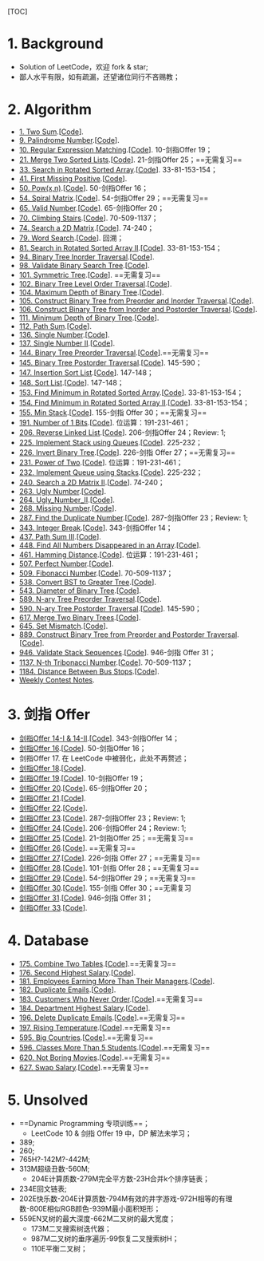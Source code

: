 [TOC]

# 1. Background

- Solution of LeetCode，欢迎 fork & star;
- 鄙人水平有限，如有疏漏，还望诸位同行不吝赐教；

# 2. Algorithm

- [1. Two Sum](./Algorithms/1.Two_Sum/note.md).[[Code](./Algorithms/1.Two_Sum/Solution.java)].
- [9. Palindrome Number](./Algorithms/9.Palindrome_Number/note.md).[[Code](./Algorithms/9.Palindrome_Number/Solution.java)].
- [10. Regular Expression Matching](./Algorithms/10.Regular_Expression_Matching/note.md).[[Code](./Algorithms/10.Regular_Expression_Matching/Solution.java)]. 10-剑指Offer 19；
- [21. Merge Two Sorted Lists](./Algorithms/21.Merge_Two_Sorted_Lists/note.md).[[Code](./Algorithms/21.Merge_Two_Sorted_Lists/Solution.java)]. 21-剑指Offer 25；==无需复习==
- [33. Search in Rotated Sorted Array](./Algorithms/33.Search_in_Rotated_Sorted_Array/note.md).[[Code](./Algorithms/33.Search_in_Rotated_Sorted_Array/Solution.java)]. 33-81-153-154；
- [41. First Missing Positive](./Algorithms/41.First_Missing_Positive/note.md).[[Code](./Algorithms/41.First_Missing_Positive/Solution.java)].
- [50. Pow(x,n)](./Algorithms/50.Pow(x,n)/note.md).[[Code](./Algorithms/50.Pow(x,n)/Solution.java)]. 50-剑指Offer 16；
- [54. Spiral Matrix](./Algorithms/54.Spiral_Matrix/note.md).[[Code](./Algorithms/54.Spiral_Matrix/Solution.java)]. 54-剑指Offer 29；==无需复习==
- [65. Valid Number](./Algorithms/65.Valid_Number/note.md).[[Code](./Algorithms/65.Valid_Number/Solution.java)]. 65-剑指Offer 20；
- [70. Climbing Stairs](./Algorithms/70.Climbing_Stairs/note.md).[[Code](./Algorithms/70.Climbing_Stairs/Solution.java)]. 70-509-1137；
- [74. Search a 2D Matrix](./Algorithms/74.Search_a_2D_Matrix/note.md).[[Code](./Algorithms/74.Search_a_2D_Matrix/Solution.java)]. 74-240；
- [79. Word Search](./Algorithms/79.Word_Search/note.md).[[Code](./Algorithms/79.Word_Search/Solution.java)]. 回溯；
- [81. Search in Rotated Sorted Array II](./Algorithms/81.Search_in_Rotated_Sorted_Array_II/note.md).[[Code](./Algorithms/81.Search_in_Rotated_Sorted_Array_II/Solution.java)]. 33-81-153-154；
- [94. Binary Tree Inorder Traversal](./Algorithms/94.Binary_Tree_Inorder_Traversal/note.md).[[Code](./Algorithms/94.Binary_Tree_Inorder_Traversal/Solution.java)].
- [98. Validate Binary Search Tree](./Algorithms/98.Validate_Binary_Search_Tree/note.md).[[Code](./Algorithms/98.Validate_Binary_Search_Tree/Solution.java)].
- [101. Symmetric Tree](./Algorithms/101.Symmetric_Tree/note.md).[[Code](./Algorithms/101.Symmetric_Tree/Solution.java)]. ==无需复习==
- [102. Binary Tree Level Order Traversal](./Algorithms/102.Binary_Tree_Level_Order_Traversal/note.md).[[Code](./Algorithms/102.Binary_Tree_Level_Order_Traversal/Solution.java)].
- [104. Maximum Depth of Binary Tree](./Algorithms/104.Maximum_Depth_of_Binary_Tree/note.md).[[Code](./Algorithms/104.Maximum_Depth_of_Binary_Tree/Solution.java)].
- [105. Construct Binary Tree from Preorder and Inorder Traversal](./Algorithms/105.Construct_Binary_Tree_from_Preorder_and_Inorder_Traversal/note.md).[[Code](./Algorithms/105.Construct_Binary_Tree_from_Preorder_and_Inorder_Traversal/Solution.java)].
- [106. Construct Binary Tree from Inorder and Postorder Traversal](./Algorithms/106.Construct_Binary_Tree_from_Inorder_and_Postorder_Traversal/note.md).[[Code](./Algorithms/106.Construct_Binary_Tree_from_Inorder_and_Postorder_Traversal/Solution.java)].
- [111. Minimum Depth of Binary Tree](./Algorithms/111.Minimum_Depth_of_Binary_Tree/note.md).[[Code](./Algorithms/111.Minimum_Depth_of_Binary_Tree/Solution.java)].
- [112. Path Sum](./Algorithms/112.Path_Sum/note.md).[[Code](./Algorithms/112.Path_Sum/Solution.java)].
- [136. Single Number](./Algorithms/136.Single_Number/note.md).[[Code](./Algorithms/136.Single_Number/Solution.java)].
- [137. Single Number II](./Algorithms/137.Single_Number_II/note.md).[[Code](./Algorithms/137.Single_Number_II/Solution.java)].
- [144. Binary Tree Preorder Traversal](./Algorithms/144.Binary_Tree_Preorder_Traversal/note.md).[[Code](./Algorithms/144.Binary_Tree_Preorder_Traversal/Solution.java)].==无需复习==
- [145. Binary Tree Postorder Traversal](./Algorithms/145.Binary_Tree_Postorder_Traversal/note.md).[[Code](./Algorithms/145.Binary_Tree_Postorder_Traversal/Solution.java)]. 145-590；
- [147. Insertion Sort List](./Algorithms/147.Insertion_Sort_List/note.md).[[Code](./Algorithms/147.Insertion_Sort_List/Solution.java)]. 147-148；
- [148. Sort List](./Algorithms/148.Sort_List/note.md).[[Code](./Algorithms/148.Sort_List/Solution.java)]. 147-148；
- [153. Find Minimum in Rotated Sorted Array](./Algorithms/153.Find_Minimum_in_Rotated_Sorted_Array/note.md).[[Code](./Algorithms/153.Find_Minimum_in_Rotated_Sorted_Array/Solution.java)]. 33-81-153-154；
- [154. Find Minimum in Rotated Sorted Array II](./Algorithms/154.Find_Minimum_in_Rotated_Sorted_Array_II/note.md).[[Code](./Algorithms/154.Find_Minimum_in_Rotated_Sorted_Array_II/Solution.java)]. 33-81-153-154；
- [155. Min Stack](./Algorithms/155.Min_Stack/note.md).[[Code](./Algorithms/155.Min_Stack/Solution.java)]. 155-剑指 Offer 30；==无需复习==
- [191. Number of 1 Bits](./Algorithms/191.Number_of_1_Bits/note.md).[[Code](./Algorithms/191.Number_of_1_Bits/Solution.java)]. 位运算：191-231-461；
- [206. Reverse Linked List](./Algorithms/206.Reverse_Linked_List/note.md).[[Code](./Algorithms/206.Reverse_Linked_List/Solution.java)].  206-剑指Offer 24；Review: 1;
- [225. Implement Stack using Queues](./Algorithms/225.Implement_Stack_using_Queues/note.md).[[Code](./Algorithms/225.Implement_Stack_using_Queues/Solution.java)]. 225-232；
- [226. Invert Binary Tree](./Algorithms/226.Invert_Binary_Tree/note.md).[[Code](./Algorithms/226.Invert_Binary_Tree/Solution.java)]. 226-剑指 Offer 27；==无需复习==
- [231. Power of Two](./Algorithms/231.Power_of_Two/note.md).[[Code](./Algorithms/231.Power_of_Two/Solution.java)]. 位运算：191-231-461；
- [232. Implement Queue using Stacks](./Algorithms/232.Implement_Queue_using_Stacks/note.md).[[Code](./Algorithms/232.Implement_Queue_using_Stacks/Solution.java)]. 225-232；
- [240. Search a 2D Matrix II](./Algorithms/240.Search_a_2D_Matrix_II/note.md).[[Code](./Algorithms/240.Search_a_2D_Matrix_II/Solution.java)]. 74-240；
- [263. Ugly Number](./Algorithms/263.Ugly_Number/note.md).[[Code](./Algorithms/263.Ugly_Number/Solution.java)].
- [264. Ugly_Number_II](./Algorithms/264.Ugly_Number_II/note.md).[[Code](./Algorithms/264.Ugly_Number_II/Solution.java)].
- [268. Missing Number](./Algorithms/268.Missing_Number/note.md).[[Code](./Algorithms/268.Missing_Number/Solution.java)].
- [287. Find the Duplicate Number](./Algorithms/287.Find_the_Duplicate_Number/note.md).[[Code](./Algorithms/287.Find_the_Duplicate_Number/Solution.java)]. 287-剑指Offer 23；Review: 1;
- [343. Integer Break](./Algorithms/343.Integer_Break/note.md).[[Code](./Algorithms/343.Integer_Break/Solution.java)]. 343-剑指Offer 14；
- [437. Path Sum III](./Algorithms/437.Path_Sum_III/note.md).[[Code](./Algorithms/437.Path_Sum_III/Solution.java)].
- [448. Find All Numbers Disappeared in an Array](./Algorithms/448.Find_All_Numbers_Disappeared_in_an_Array/note.md).[[Code](./Algorithms/448.Find_All_Numbers_Disappeared_in_an_Array/Solution.java)].
- [461. Hamming Distance](./Algorithms/461.Hamming_Distance/note.md).[[Code](./Algorithms/461.Hamming_Distance/Solution.java)]. 位运算：191-231-461；
- [507. Perfect Number](./Algorithms/507.Perfect_Number/note.md).[[Code](./Algorithms/507.Perfect_Number/Solution.java)].
- [509. Fibonacci Number](./Algorithms/509.Fibonacci_Number/note.md).[[Code](./Algorithms/509.Fibonacci_Number/Solution.java)]. 70-509-1137；
- [538. Convert BST to Greater Tree](./Algorithms/538.Convert_BST_to_Greater_Tree/note.md).[[Code](./Algorithms/538.Convert_BST_to_Greater_Tree/Solution.java)].
- [543. Diameter of Binary Tree](./Algorithms/543.Diameter_of_Binary_Tree/note.md).[[Code](./Algorithms/543.Diameter_of_Binary_Tree/Solution.java)].
- [589. N-ary Tree Preorder Traversal](./Algorithms/589.N-ary_Tree_Preorder_Traversal/note.md).[[Code](./Algorithms/589.N-ary_Tree_Preorder_Traversal/Solution.java)].
- [590. N-ary Tree Postorder Traversal](./Algorithms/590.N-ary_Tree_Postorder_Traversal/note.md).[[Code](./Algorithms/590.N-ary_Tree_Postorder_Traversal/Solution.java)]. 145-590；
- [617. Merge Two Binary Trees](./Algorithms/617.Merge_Two_Binary_Trees/note.md).[[Code](./Algorithms/617.Merge_Two_Binary_Trees/Solution.java)].
- [645. Set Mismatch](./Algorithms/645.Set_Mismatch/note.md).[[Code](./Algorithms/645.Set_Mismatch/Solution.java)].
- [889. Construct Binary Tree from Preorder and Postorder Traversal](./Algorithms/889.Construct_Binary_Tree_from_Preorder_and_Postorder_Traversal/note.md).[[Code](./Algorithms/889.Construct_Binary_Tree_from_Preorder_and_Postorder_Traversal/Solution.java)].
- [946. Validate Stack Sequences](./Algorithms/946.Validate_Stack_Sequences/note.md).[[Code](./Algorithms/946.Validate_Stack_Sequences/Solution.java)]. 946-剑指 Offer 31；
- [1137. N-th Tribonacci Number](./Algorithms/1137.N-th_Tribonacci_Number/note.md).[[Code](./Algorithms/1137.N-th_Tribonacci_Number/Solution.java)]. 70-509-1137；
- [1184. Distance Between Bus Stops](./Algorithms/1184.Distance_Between_Bus_Stops/note.md).[[Code](./Algorithms/1184.Distance_Between_Bus_Stops/Solution.java)].
- [Weekly Contest Notes](./Algorithms/Weekly_Contest/note.md).

# 3. 剑指 Offer

- [剑指Offer 14-I & 14-II](./Algorithms/Offer14/note.md).[[Code](./Algorithms/Offer14/Solution.java)]. 343-剑指Offer 14；
- [剑指Offer 16](./Algorithms/Offer16/note.md).[[Code](./Algorithms/Offer16/Solution.java)]. 50-剑指Offer 16；
- 剑指Offer 17. 在 LeetCode 中被弱化，此处不再赘述；
- [剑指Offer 18](./Algorithms/Offer18/note.md).[[Code](./Algorithms/Offer18/Solution.java)].
- [剑指Offer 19](./Algorithms/Offer19/note.md).[[Code](./Algorithms/Offer19/Solution.java)]. 10-剑指Offer 19；
- [剑指Offer 20](./Algorithms/Offer20/note.md).[[Code](./Algorithms/Offer20/Solution.java)]. 65-剑指Offer 20；
- [剑指Offer 21](./Algorithms/Offer21/note.md).[[Code](./Algorithms/Offer21/Solution.java)]. 
- [剑指Offer 22](./Algorithms/Offer22/note.md).[[Code](./Algorithms/Offer22/Solution.java)]. 
- [剑指Offer 23](./Algorithms/Offer23/note.md).[[Code](./Algorithms/Offer23/Solution.java)]. 287-剑指Offer 23；Review: 1;
- [剑指Offer 24](./Algorithms/Offer24/note.md).[[Code](./Algorithms/Offer24/Solution.java)]. 206-剑指Offer 24；Review: 1;
- [剑指Offer 25](./Algorithms/Offer25/note.md).[[Code](./Algorithms/Offer25/Solution.java)]. 21-剑指Offer 25；==无需复习==
- [剑指Offer 26](./Algorithms/Offer26/note.md).[[Code](./Algorithms/Offer26/Solution.java)]. ==无需复习==
- [剑指Offer 27](./Algorithms/Offer27/note.md).[[Code](./Algorithms/Offer27/Solution.java)]. 226-剑指 Offer 27；==无需复习==
- [剑指Offer 28](./Algorithms/Offer28/note.md).[[Code](./Algorithms/Offer28/Solution.java)]. 101-剑指 Offer 28；==无需复习==
- [剑指Offer 29](./Algorithms/Offer29/note.md).[[Code](./Algorithms/Offer29/Solution.java)]. 54-剑指Offer 29；==无需复习==
- [剑指Offer 30](./Algorithms/Offer30/note.md).[[Code](./Algorithms/Offer30/Solution.java)]. 155-剑指 Offer 30；==无需复习
- [剑指Offer 31](./Algorithms/Offer31/note.md).[[Code](./Algorithms/Offer31/Solution.java)]. 946-剑指 Offer 31；
- [剑指Offer 33](./Algorithms/Offer33/note.md).[[Code](./Algorithms/Offer33/Solution.java)]. 

# 4. Database

- [175. Combine Two Tables](./Algorithms/175.Combine_Two_Tables/note.md).[[Code](./Algorithms/175.Combine_Two_Tables/Solution.sql)].==无需复习==
- [176. Second Highest Salary](./Algorithms/176.Second_Highest_Salary/note.md).[[Code](./Algorithms/176.Second_Highest_Salary/Solution.sql)].
- [181. Employees Earning More Than Their Managers](./Algorithms/181.Employees_Earning_More_Than_Their_Managers/note.md).[[Code](./Algorithms/181.Employees_Earning_More_Than_Their_Managers/Solution.sql)].
- [182. Duplicate Emails](./Algorithms/182.Duplicate_Emails/note.md).[[Code](./Algorithms/182.Duplicate_Emails/Solution.sql)].
- [183. Customers Who Never Order](./Algorithms/183.Customers_Who_Never_Order/note.md).[[Code](./Algorithms/183.Customers_Who_Never_Order/Solution.sql)].==无需复习==
- [184. Department Highest Salary](./Algorithms/184.Department_Highest_Salary/note.md).[[Code](./Algorithms/184.Department_Highest_Salary/Solution.sql)].
- [196. Delete Duplicate Emails](./Algorithms/196.Delete_Duplicate_Emails/note.md).[[Code](./Algorithms/196.Delete_Duplicate_Emails/Solution.sql)].==无需复习==
- [197. Rising Temperature](./Algorithms/197.Rising_Temperature/note.md).[[Code](./Algorithms/197.Rising_Temperature/Solution.sql)].==无需复习==
- [595. Big Countries](./Algorithms/595.Big_Countries/note.md).[[Code](./Algorithms/595.Big_Countries/Solution.sql)].==无需复习==
- [596. Classes More Than 5 Students](./Algorithms/596.Classes_More_Than_5_Students/note.md).[[Code](./Algorithms/596.Classes_More_Than_5_Students/Solution.sql)].==无需复习==
- [620. Not Boring Movies](./Algorithms/620.Not_Boring_Movies/note.md).[[Code](./Algorithms/620.Not_Boring_Movies/Solution.sql)].==无需复习==
- [627. Swap Salary](./Algorithms/627.Swap_Salary/note.md).[[Code](./Algorithms/627.Swap_Salary/Solution.sql)].==无需复习==

# 5. Unsolved

- ==Dynamic Programming 专项训练==；
  - LeetCode 10 & 剑指 Offer 19 中，DP 解法未学习；
- 389;
- 260;
- 765H?-142M?-442M;
- 313M超级丑数-560M;
  - 204E计算质数-279M完全平方数-23H合并k个排序链表；
- 234E回文链表;
- 202E快乐数-204E计算质数-794M有效的井字游戏-972H相等的有理数-800E相似RGB颜色-939M最小面积矩形；
- 559EN叉树的最大深度-662M二叉树的最大宽度；
  - 173M二叉搜索树迭代器；
  - 987M二叉树的垂序遍历-99恢复二叉搜索树H；
  - 110E平衡二叉树；